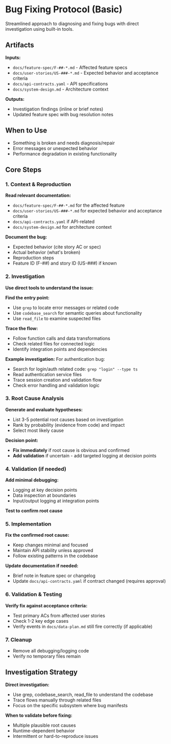 # Bug Fixing Protocol (Basic)

Streamlined approach to diagnosing and fixing bugs with direct investigation using built-in tools.

## Artifacts

**Inputs:**
- `docs/feature-spec/F-##-*.md` - Affected feature specs
- `docs/user-stories/US-###-*.md` - Expected behavior and acceptance criteria
- `docs/api-contracts.yaml` - API specifications
- `docs/system-design.md` - Architecture context

**Outputs:**
- Investigation findings (inline or brief notes)
- Updated feature spec with bug resolution notes

## When to Use
- Something is broken and needs diagnosis/repair
- Error messages or unexpected behavior
- Performance degradation in existing functionality

## Core Steps

### 1. Context & Reproduction
**Read relevant documentation:**
- `docs/feature-spec/F-##-*.md` for the affected feature
- `docs/user-stories/US-###-*.md` for expected behavior and acceptance criteria
- `docs/api-contracts.yaml` if API-related
- `docs/system-design.md` for architecture context

**Document the bug:**
- Expected behavior (cite story AC or spec)
- Actual behavior (what's broken)
- Reproduction steps
- Feature ID (F-##) and story ID (US-###) if known

### 2. Investigation
**Use direct tools to understand the issue:**

**Find the entry point:**
- Use `grep` to locate error messages or related code
- Use `codebase_search` for semantic queries about functionality
- Use `read_file` to examine suspected files

**Trace the flow:**
- Follow function calls and data transformations
- Check related files for connected logic
- Identify integration points and dependencies

**Example investigation:**
For authentication bug:
- Search for login/auth related code: `grep "login" --type ts`
- Read authentication service files
- Trace session creation and validation flow
- Check error handling and validation logic

### 3. Root Cause Analysis
**Generate and evaluate hypotheses:**
- List 3-5 potential root causes based on investigation
- Rank by probability (evidence from code) and impact
- Select most likely cause

**Decision point:**
- **Fix immediately** if root cause is obvious and confirmed
- **Add validation** if uncertain - add targeted logging at decision points

### 4. Validation (if needed)
**Add minimal debugging:**
- Logging at key decision points
- Data inspection at boundaries
- Input/output logging at integration points

**Test to confirm root cause**

### 5. Implementation
**Fix the confirmed root cause:**
- Keep changes minimal and focused
- Maintain API stability unless approved
- Follow existing patterns in the codebase

**Update documentation if needed:**
- Brief note in feature spec or changelog
- Update `docs/api-contracts.yaml` if contract changed (requires approval)

### 6. Validation & Testing
**Verify fix against acceptance criteria:**
- Test primary ACs from affected user stories
- Check 1-2 key edge cases
- Verify events in `docs/data-plan.md` still fire correctly (if applicable)

### 7. Cleanup
- Remove all debugging/logging code
- Verify no temporary files remain

## Investigation Strategy

**Direct investigation:**
- Use grep, codebase_search, read_file to understand the codebase
- Trace flows manually through related files
- Focus on the specific subsystem where bug manifests

**When to validate before fixing:**
- Multiple plausible root causes
- Runtime-dependent behavior
- Intermittent or hard-to-reproduce issues

